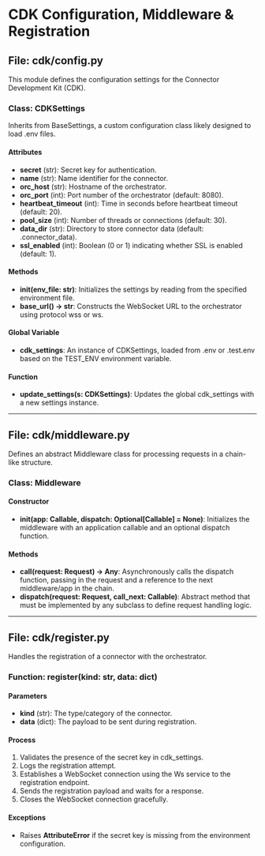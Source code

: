 # CDK Configuration, Middleware & Registration

## File: cdk/config.py

This module defines the configuration settings for the Connector Development Kit (CDK).

### Class: CDKSettings

Inherits from BaseSettings, a custom configuration class likely designed to load .env files.

#### Attributes

- **secret** (str): Secret key for authentication.
- **name** (str): Name identifier for the connector.
- **orc_host** (str): Hostname of the orchestrator.
- **orc_port** (int): Port number of the orchestrator (default: 8080).
- **heartbeat_timeout** (int): Time in seconds before heartbeat timeout (default: 20).
- **pool_size** (int): Number of threads or connections (default: 30).
- **data_dir** (str): Directory to store connector data (default: .connector_data).
- **ssl_enabled** (int): Boolean (0 or 1) indicating whether SSL is enabled (default: 1).

#### Methods

- **__init__(env_file: str)**: Initializes the settings by reading from the specified environment file.
- **base_url() -> str**: Constructs the WebSocket URL to the orchestrator using protocol wss or ws.

#### Global Variable

- **cdk_settings**: An instance of CDKSettings, loaded from .env or .test.env based on the TEST_ENV environment variable.

#### Function

- **update_settings(s: CDKSettings)**: Updates the global cdk_settings with a new settings instance.

---

## File: cdk/middleware.py

Defines an abstract Middleware class for processing requests in a chain-like structure.

### Class: Middleware

#### Constructor

- **__init__(app: Callable, dispatch: Optional[Callable] = None)**: Initializes the middleware with an application callable and an optional dispatch function.

#### Methods

- **__call__(request: Request) -> Any**: Asynchronously calls the dispatch function, passing in the request and a reference to the next middleware/app in the chain.
- **dispatch(request: Request, call_next: Callable)**: Abstract method that must be implemented by any subclass to define request handling logic.

---

## File: cdk/register.py

Handles the registration of a connector with the orchestrator.

### Function: register(kind: str, data: dict)

#### Parameters

- **kind** (str): The type/category of the connector.
- **data** (dict): The payload to be sent during registration.

#### Process

1. Validates the presence of the secret key in cdk_settings.
2. Logs the registration attempt.
3. Establishes a WebSocket connection using the Ws service to the registration endpoint.
4. Sends the registration payload and waits for a response.
5. Closes the WebSocket connection gracefully.

#### Exceptions

- Raises **AttributeError** if the secret key is missing from the environment configuration.